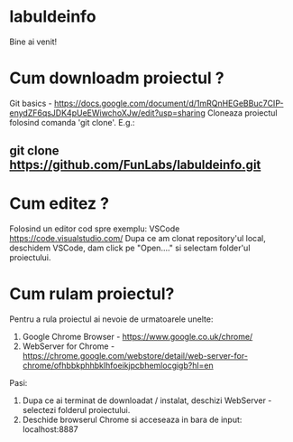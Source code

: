 # labuldeinfo

Bine ai venit!

# Cum downloadm proiectul ?

Git basics - https://docs.google.com/document/d/1mRQnHEGeBBuc7CIP-enydZF6qsJDK4pUeEWiwchoXJw/edit?usp=sharing
Cloneaza proiectul folosind comanda 'git clone'. E.g.:

## git clone https://github.com/FunLabs/labuldeinfo.git


# Cum editez ?

Folosind un editor cod spre exemplu: VSCode https://code.visualstudio.com/ 
Dupa ce am clonat repository'ul local, deschidem VSCode, dam click pe "Open...." si selectam folder'ul proiectului.

# Cum rulam proiectul?

Pentru a rula proiectul ai nevoie de urmatoarele unelte:

1. Google Chrome Browser - https://www.google.co.uk/chrome/
2. WebServer for Chrome - https://chrome.google.com/webstore/detail/web-server-for-chrome/ofhbbkphhbklhfoeikjpcbhemlocgigb?hl=en


Pasi:

1. Dupa ce ai terminat de downloadat / instalat, deschizi WebServer - selectezi folderul proiectului. 
2. Deschide browserul Chrome si acceseaza in bara de input: localhost:8887








